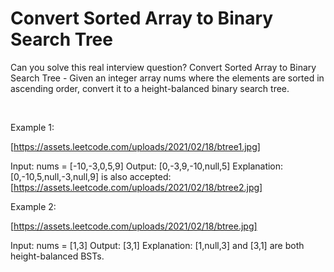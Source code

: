 # Convert Sorted Array to Binary Search Tree

Can you solve this real interview question? Convert Sorted Array to Binary Search Tree - Given an integer array nums where the elements are sorted in ascending order, convert it to a height-balanced binary search tree.

 

Example 1:

[https://assets.leetcode.com/uploads/2021/02/18/btree1.jpg]


Input: nums = [-10,-3,0,5,9]
Output: [0,-3,9,-10,null,5]
Explanation: [0,-10,5,null,-3,null,9] is also accepted:
[https://assets.leetcode.com/uploads/2021/02/18/btree2.jpg]


Example 2:

[https://assets.leetcode.com/uploads/2021/02/18/btree.jpg]


Input: nums = [1,3]
Output: [3,1]
Explanation: [1,null,3] and [3,1] are both height-balanced BSTs.